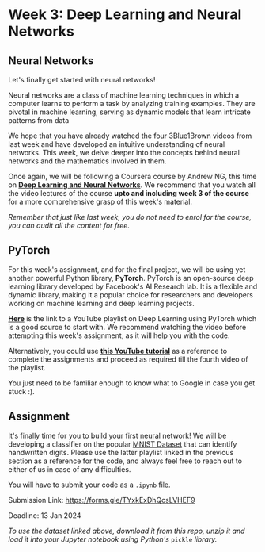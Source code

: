 # Week 3: Deep Learning and Neural Networks

## Neural Networks

Let's finally get started with neural networks! 

Neural networks are a class of machine learning techniques in which a computer learns to perform a task by analyzing training examples. They are pivotal in machine learning, serving as dynamic models that learn intricate patterns from data

We hope that you have already watched the four 3Blue1Brown videos from last week and have developed an intuitive understanding of neural networks. This week, we delve deeper into the concepts behind neural networks and the mathematics involved in them.

Once again, we will be following a Coursera course by Andrew NG, this time on [**Deep Learning and Neural Networks**](https://www.coursera.org/learn/neural-networks-deep-learning). We recommend that you watch all the video lectures of the course **upto and including week 3 of the course** for a more comprehensive grasp of this week's material.

*Remember that just like last week, you do not need to enrol for the course, you can audit all the content for free.*

## PyTorch

For this week's assignment, and for the final project, we will be using yet another powerful Python library, **PyTorch**. PyTorch is an open-source deep learning library developed by Facebook's AI Research lab. It is a flexible and dynamic library, making it a popular choice for researchers and developers working on machine learning and deep learning projects.

[**Here**](https://www.youtube.com/watch?v=c36lUUr864M&pp=ygUcbmV1cmFsIG5ldHdvcmsgd2l0aCBweXRvcmNoIA%3D%3D) is the link to a YouTube playlist on Deep Learning using PyTorch which is a good source to start with. We recommend watching the video before attempting this week's assignment, as it will help you with the code.

Alternatively, you could use [**this YouTube tutorial**](https://www.youtube.com/watch?v=BzcBsTou0C0) as a reference to complete the assignments and proceed as required till the fourth video of the playlist. 

You just need to be familiar enough to know what to Google in case you get stuck :).

## Assignment

It's finally time for you to build your first neural network! We will be developing a classifier on the popular [MNIST Dataset](./MNIST_data.zip) that can identify handwritten digits. Please use the latter playlist linked in the previous section as a reference for the code, and always feel free to reach out to either of us in case of any difficulties. 

You will have to submit your code as a ```.ipynb``` file.

Submission Link: https://forms.gle/TYxkExDhQcsLVHEF9

Deadline: 13 Jan 2024

*To use the dataset linked above, download it from this repo, unzip it and load it into your Jupyter notebook using Python's* ```pickle``` *library.*

